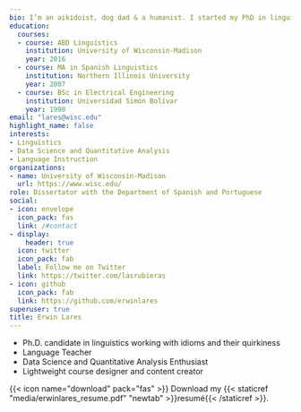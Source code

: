 ```yaml
---
bio: I’m an aikidoist, dog dad & a humanist. I started my PhD in linguistics in my forties. I speak Spanish natively and English as an L2 speaker. I love to travel, but I'm not too crazy about traaaaveling.
education:
  courses:
  - course: ABD Linguistics
    institution: University of Wisconsin-Madison  
    year: 2016
  - course: MA in Spanish Linguistics
    institution: Northern Illinois University
    year: 2007
  - course: BSc in Electrical Engineering 
    institution: Universidad Simón Bolívar
    year: 1998
email: "lares@wisc.edu"
highlight_name: false
interests:
- Linguistics
- Data Science and Quantitative Analysis
- Language Instruction
organizations:
- name: University of Wisconsin-Madison
  url: https://www.wisc.edu/
role: Dissertator with the Department of Spanish and Portuguese
social:
- icon: envelope
  icon_pack: fas
  link: /#contact
- display:
    header: true
  icon: twitter
  icon_pack: fab
  label: Follow me on Twitter
  link: https://twitter.com/lasrubieras
- icon: github
  icon_pack: fab
  link: https://github.com/erwinlares
superuser: true
title: Erwin Lares
---
```


- Ph.D. candidate in linguistics working with idioms and their quirkiness
- Language Teacher
- Data Science and Quantitative Analysis Enthusiast    
- Lightweight course designer and content creator

{{< icon name="download" pack="fas" >}} Download my {{< staticref "media/erwinlares_resume.pdf" "newtab" >}}resumé{{< /staticref >}}.

